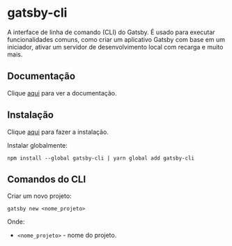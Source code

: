 # gatsby-cli

A interface de linha de comando (CLI) do Gatsby. É usado para executar funcionalidades comuns, como criar um aplicativo Gatsby com base em um iniciador, ativar um servidor de desenvolvimento local com recarga e muito mais.

## Documentação

Clique [aqui](https://github.com/gatsbyjs/gatsby) para ver a documentação.

## Instalação

Clique [aqui](https://www.npmjs.com/package/gatsby-cli) para fazer a instalação.

Instalar globalmente:

```
npm install --global gatsby-cli | yarn global add gatsby-cli
```

## Comandos do CLI

Criar um novo projeto:

```
gatsby new <nome_projeto>
```

Onde:

- `<nome_projeto>` - nome do projeto.